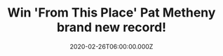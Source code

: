 ---
campaign-uuid: "c-935de3ec-d7a7-4600-9789-df8fca781dff"
type: "Competition"
category: "Music"
date: "2020-02-26T06:00:00.000Z"
end-date: "2020-04-26T23:59:00.000Z"
disable-form: false
is_promoted: true
has_entry_page: true
title: "Win 'From This Place' Pat Metheny brand new record!"
competition-description: "<p>'From This Place' is the brand new album from the American\
  \ jazz guitarist and composer Pat Metheny. It is a kind of musical culmination that\
  \ reflects a wide range of expressions that have interested Pat Metheny over the\
  \ years. We are giving away a copy of it to one lucky NME AAA member to win.</p>\n\
  <p>Click below and it could be yours.</p>\n"
hero-header: "Win 'From This Place' Pat Metheny brand new record!"
terms-confirmation: "N/A"
banner-img: "https://assets.expresslyapp.com/asset-f19b5169-3a75-43e0-b6e9-a11e8adf0d47.jpg"
logo-left-href: "aaa.nme.com"
logo-left-image: "https://assets.expresslyapp.com/asset-ce9e0a06-0a6e-43ce-b777-ff11cb500066.jpg"
logo-left-title: "NME AAA"
bg-image-hero: "https://assets.expresslyapp.com/asset-f8d84da9-b767-4de3-bbb7-ae9071eb36c2.jpg"
bg-image-first: "https://assets.expresslyapp.com/asset-5901622c-e2e5-4882-9df4-c0cf82443ed1.jpg"
section1-content: "<p>'From This Place' is the brand new album from the American jazz\
  \ guitarist and composer Pat Metheny. The record features ten compositions by Metheny,\
  \ who is joined by his long-time drummer, Antonio Sanchez, Malaysian/Australian\
  \ bassist Linda May Han and British pianist Gwilym Simcock as well as the Hollywood\
  \ Studio Symphony conducted by Joel McNeely.</p>\n<p>Click below for a chance to\
  \ win.</p>\n"
entry-title: "Win 'From This Place' Pat Metheny brand new record!"
entry-content: "<p>Enter the draw to win 'From This Place' Pat Metheny brand new record\
  \ by completing the form below before 23:59 on the 26th of April 2020.</p>\n"
has-winner: false
prize-description: "'From This Place' Pat Metheny brand new record!"
special-conditions: "Multiple entries are allowed up to one every day."
country-restrictions:
- "GB"
---